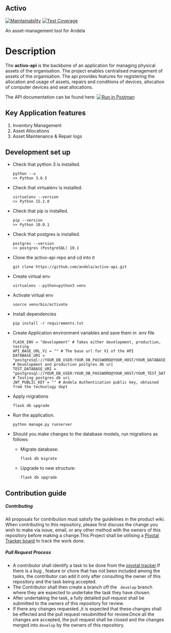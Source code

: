 ## Activo
[![Maintainability](https://api.codeclimate.com/v1/badges/6594af3ff034d4737892/maintainability)](https://codeclimate.com/repos/5b16a8d8e4ba1a02d5001488/maintainability) [![Test Coverage](https://api.codeclimate.com/v1/badges/6594af3ff034d4737892/test_coverage)](https://codeclimate.com/repos/5b16a8d8e4ba1a02d5001488/test_coverage)

An asset-management tool for Andela

# Description 
 The **activo-api** is the backbone of an application for managing physical assets of the organisation. The project enables  centralised management of assets of the organisation. The api provides features for registering the allocation and usage of assets, repairs and conditions of devices, allocation of computer devices and seat allocations.

 The API documentation can be found here: [![Run in Postman](https://run.pstmn.io/button.svg)](https://app.getpostman.com/run-collection/8e9a3d77c5a5ab9b7f68)

 ## Key Application features  
1.	Inventory Management
2.	Asset Allocations
3.	Asset Maintenance & Repair logs

## Development set up
- Check that python 3 is installed.
    ```
    python --v
    >> Python 3.6.5
    ``` 
- Check that virtualenv is installed.
    ```
    virtualenv --version
    >> Python 15.2.0
    ```
   
- Check that pip is installed.
    ```
    pip --version
    >> Python 10.0.1
    ``` 
    
- Check that postgres is installed.
    ```
    postgres --version
    >> postgres (PostgreSQL) 10.1

    ```

- Clone the activo-api repo and cd into it
    ```
    git clone https://github.com/andela/activo-api.git
    ```
- Create virtual env
    ```
    virtualenv --python=python3 venv
    ```
- Activate virtual env
    ```
    source venv/bin/activate
    ```
- Install dependencies
    ```
    pip install -r requirements.txt
    ```
- Create Application environment variables and save them in .env file
    ```
    FLASK_ENV = "development" # Takes either development, production, testing
    API_BASE_URL_V1 = "" # The base url for V1 of the API
    DATABASE_URI = "postgresql://YOUR_DB_USER:YOUR_DB_PASSWORD@YOUR_HOST/YOUR_DATABASE_NAME" # Development and production postgres db uri
    TEST_DATABASE_URI = "postgresql://YOUR_DB_USER:YOUR_DB_PASSWORD@YOUR_HOST/YOUR_TEST_DATABASE_NAME" # Testing postgres db uri
    JWT_PUBLIC_KEY = "" # Andela Authentication public key, obtained from the technology dept
    ```
- Apply migrations
    ```
    flask db upgrade
    ```
- Run the application.
    ```
    python manage.py runserver
    ```
- Should you make changes to the database models, run migrations as follows   
    - Migrate database:
        ```
        flask db migrate
        ```
    - Upgrade to new structure:
        ```
        flask db upgrade
        ```



## Contribution guide
##### Contributing
All proposals for contribution must satisfy the guidelines in the product wiki.
When contributing to this repository, please first discuss the change you wish to make via issue, email, or any other method with the owners of this repository before making a change.This Project shall be utilising a [Pivotal Tracker board](https://www.pivotaltracker.com/n/projects/2170023) to track  the work done.

 ##### Pull Request Process
- A contributor shall identify a task to be done from the [pivotal tracker](https://www.pivotaltracker.com/n/projects/2170023).If there is a bug , feature or chore that has not been included among the tasks, the contributor can add it only after consulting the owner of this repository and the task being accepted.
- The Contributor shall then create a branch off  the ` develop` branch where they are expected to undertake the task they have chosen.
- After  undertaking the task, a fully detailed pull request shall be submitted to the owners of this repository for review. 
- If there any changes requested ,it is expected that these changes shall be effected and the pull request resubmitted for review.Once all the changes are accepted, the pull request shall be closed and the changes merged into `develop` by the owners of this repository.
